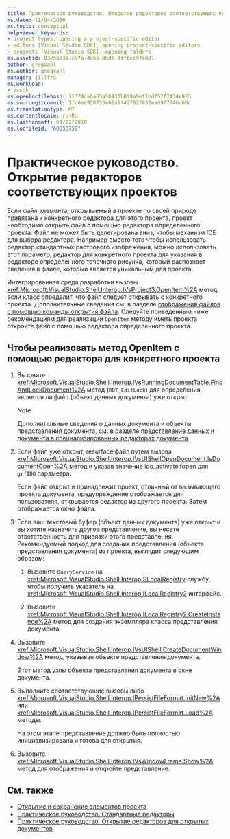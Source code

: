 ```yaml
---
title: Практическое руководство. Открытие редакторов соответствующих проектов | Документация Майкрософт
ms.date: 11/04/2016
ms.topic: conceptual
helpviewer_keywords:
- project types, opening a project-specific editor
- editors [Visual Studio SDK], opening project-specific editors
- projects [Visual Studio SDK], opening folders
ms.assetid: 83e56d39-c97b-4c6b-86d6-3ffbec97e8d1
author: gregvanl
ms.author: gregvanl
manager: jillfra
ms.workload:
- vssdk
ms.openlocfilehash: 11374ca0a65a5b430b819a9ef1bdf57f7434e923
ms.sourcegitcommit: 1fc6ee928733e61a1f42782f832ead9f7946d00c
ms.translationtype: MT
ms.contentlocale: ru-RU
ms.lasthandoff: 04/22/2019
ms.locfileid: "60053758"
---
```

# <a name="how-to-open-project-specific-editors"></a>Практическое руководство. Открытие редакторов соответствующих проектов
Если файл элемента, открываемый в проекте по своей природе привязана к конкретного редактора для этого проекта, проект необходимо открыть файл с помощью редактора определенного проекта. Файл не может быть делегирована вниз, чтобы механизм IDE для выбора редактора. Например вместо того чтобы использовать редактор стандартных растрового изображения, можно использовать этот параметр, редактор для конкретного проекта для указания в редакторе определенного точечного рисунка, который распознает сведения в файле, который является уникальным для проекта.

 Интегрированная среда разработки вызовы <xref:Microsoft.VisualStudio.Shell.Interop.IVsProject3.OpenItem%2A> метод, если класс определит, что файл следует открывать с конкретного проекта. Дополнительные сведения см. в разделе [отображения файлов с помощью команды открытия файла](../extensibility/internals/displaying-files-by-using-the-open-file-command.md). Следуйте приведенным ниже рекомендациям для реализации `OpenItem` методу иметь проекта откройте файл с помощью редактора определенного проекта.

## <a name="to-implement-the-openitem-method-with-a-project-specific-editor"></a>Чтобы реализовать метод OpenItem с помощью редактора для конкретного проекта

1. Вызовите <xref:Microsoft.VisualStudio.Shell.Interop.IVsRunningDocumentTable.FindAndLockDocument%2A> метод (`RDT_EditLock`) для определения, является ли файл (объект данных документа) уже открыт.

    > [!NOTE]
    >  Дополнительные сведения о данных документа и объекты представления документа, см. в разделе [представление данных и документа в специализированных редакторах документа](../extensibility/document-data-and-document-view-in-custom-editors.md).

2. Если файл уже открыт, resurface файл путем вызова <xref:Microsoft.VisualStudio.Shell.Interop.IVsUIShellOpenDocument.IsDocumentOpen%2A> метод и указав значение ido_activateifopen для `grfIDO` параметра.

     Если файл открыт и принадлежит проект, отличный от вызывающего проекта документа, предупреждение отображается для пользователя, открывается редактор из другого проекта. Затем отображается окно файла.

3. Если ваш текстовый буфер (объект данных документа) уже открыт и вы хотите назначить другое представление, вы несете ответственность для привязки этого представления. Рекомендуемый подход для создания представления (объекта представления документа) из проекта, выглядит следующим образом:

    1. Вызовите `QueryService` на <xref:Microsoft.VisualStudio.Shell.Interop.SLocalRegistry> службу, чтобы получить указатель на <xref:Microsoft.VisualStudio.Shell.Interop.ILocalRegistry2> интерфейс.

    2. Вызовите <xref:Microsoft.VisualStudio.Shell.Interop.ILocalRegistry2.CreateInstance%2A> метод для создания экземпляра класса представления документа.

4. Вызовите <xref:Microsoft.VisualStudio.Shell.Interop.IVsUIShell.CreateDocumentWindow%2A> метод, указывая объекте представления документа.

     Этот метод узлы объекта представления документа в окне документа.

5. Выполните соответствующие вызовы либо <xref:Microsoft.VisualStudio.Shell.Interop.IPersistFileFormat.InitNew%2A> или <xref:Microsoft.VisualStudio.Shell.Interop.IPersistFileFormat.Load%2A> методы.

     На этом этапе представление должно быть полностью инициализирована и готова для открытия.

6. Вызовите <xref:Microsoft.VisualStudio.Shell.Interop.IVsWindowFrame.Show%2A> метод для отображения и откройте представление.

## <a name="see-also"></a>См. также
- [Открытие и сохранение элементов проекта](../extensibility/internals/opening-and-saving-project-items.md)
- [Практическое руководство. Стандартные редакторы](../extensibility/how-to-open-standard-editors.md)
- [Практическое руководство. Открытие редакторов для открытых документов](../extensibility/how-to-open-editors-for-open-documents.md)